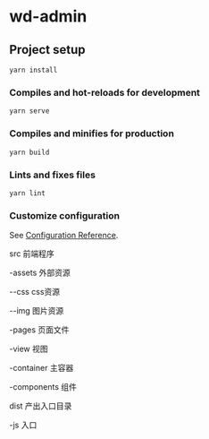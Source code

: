 # wd-admin

## Project setup
```
yarn install
```

### Compiles and hot-reloads for development
```
yarn serve
```

### Compiles and minifies for production
```
yarn build
```

### Lints and fixes files
```
yarn lint
```

### Customize configuration
See [Configuration Reference](https://cli.vuejs.org/config/).

src 前端程序

-assets 外部资源

--css css资源

--img 图片资源

-pages 页面文件

-view 视图

-container 主容器

-components 组件

dist 产出入口目录

-js 入口
